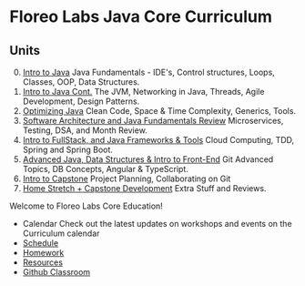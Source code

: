 # Floreo Labs Java Core Curriculum 
## Units

0. [Intro to Java](/units/fundamentals) Java Fundamentals - IDE's, Control structures, Loops, Classes, OOP, Data Structures.
1. [Intro to Java Cont.](/units/fundamentals_cont) The JVM, Networking in Java, Threads, Agile Development, Design Patterns.
2. [Optimizing Java](/units/optimizing_java) Clean Code, Space & Time Complexity, Generics, Tools.
3. [Software Architecture and Java Fundamentals Review](/units/arch_fundamentals_review) Microservices, Testing, DSA, and Month Review. 
4. [Intro to FullStack, and Java Frameworks & Tools](/units/intro_fullstack_tools) Cloud Computing, TDD, Spring and Spring Boot.
5. [Advanced Java, Data Structures & Intro to Front-End](/units/advanced_java) Git Advanced Topics, DB Concepts, Angular & TypeScript.
6. [Intro to Capstone](/units/capstone_intro) Project Planning, Collaborating on Git
7. [Home Stretch + Capstone Development](/units/capstone_resources) Extra Stuff and Reviews.


Welcome to Floreo Labs Core Education!
-  Calendar Check out the latest updates on workshops and events on the Curriculum calendar
- [Schedule](schedule.md)
- [Homework](homework/)
- [Resources](resources/)
- [Github Classroom](https://classroom.github.com/classrooms/21197287-accesscode3-3)

